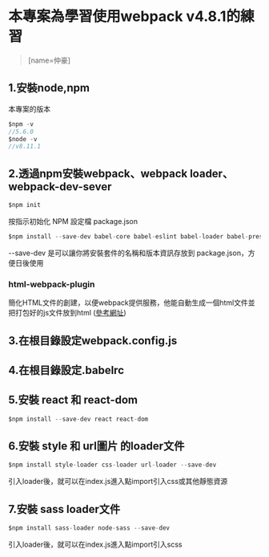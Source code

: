 # 本專案為學習使用webpack v4.8.1的練習 
> [name=仲豪] 


## 1.安裝node,npm
本專案的版本

```javascript
$npm -v  
//5.6.0
$node -v
//v8.11.1
```


## 2.透過npm安裝webpack、webpack loader、webpack-dev-sever
```javascript
$npm init
```
按指示初始化 NPM 設定檔 package.json

```javascript
$npm install --save-dev babel-core babel-eslint babel-loader babel-preset-es2015 babel-preset-react html-webpack-plugin webpack-cli webpack webpack-dev-server
```
--save-dev 是可以讓你將安裝套件的名稱和版本資訊存放到 package.json，方便日後使用

### html-webpack-plugin
簡化HTML文件的創建，以便webpack提供服務，他能自動生成一個html文件並把打包好的js文件放到html
([參考網址](https://doc.webpack-china.org/plugins/html-webpack-plugin/#%E5%9F%BA%E6%9C%AC%E7%94%A8%E6%B3%95))


## 3.在根目錄設定webpack.config.js
## 4.在根目錄設定.babelrc

## 5.安裝 react 和 react-dom
```javascript
$npm install --save-dev react react-dom
```

## 6.安裝 style 和 url圖片 的loader文件
```javascript
$npm install style-loader css-loader url-loader --save-dev
```
引入loader後，就可以在index.js進入點import引入css或其他靜態資源


## 7.安裝 sass loader文件
```javascript
$npm install sass-loader node-sass --save-dev
```
引入loader後，就可以在index.js進入點import引入scss



